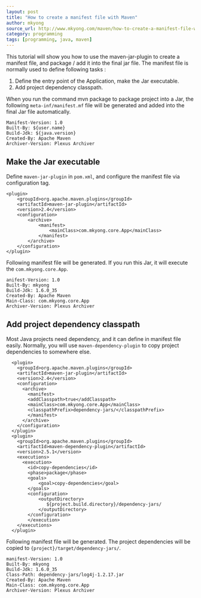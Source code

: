 ```yaml
---
layout: post
title: "How to create a manifest file with Maven"
author: mkyong
source_url: http://www.mkyong.com/maven/how-to-create-a-manifest-file-with-maven/
category: programming
tags: [programming, java, maven]
---
```


This tutorial will show you how to use the maven-jar-plugin to create a manifest file, and package / add it into the final jar file. The manifest file is normally used to define following tasks :

1. Define the entry point of the Application, make the Jar executable.
2. Add project dependency classpath.

When you run the command mvn package to package project into a Jar, the following `meta-inf/manifest.mf` file will be generated and added into the final Jar file automatically.

	Manifest-Version: 1.0
	Built-By: ${user.name}
	Build-Jdk: ${java.version}
	Created-By: Apache Maven
	Archiver-Version: Plexus Archiver


## Make the Jar executable

Define `maven-jar-plugin` in `pom.xml`, and configure the manifest file via configuration tag.

	<plugin>
		<groupId>org.apache.maven.plugins</groupId>
		<artifactId>maven-jar-plugin</artifactId>
		<version>2.4</version>
		<configuration>
			<archive>
				<manifest>
					<mainClass>com.mkyong.core.App</mainClass>
				</manifest>
			</archive>
		</configuration>
	</plugin>

Following manifest file will be generated. If you run this Jar, it will execute the `com.mkyong.core.App`.

	anifest-Version: 1.0
	Built-By: mkyong
	Build-Jdk: 1.6.0_35
	Created-By: Apache Maven
	Main-Class: com.mkyong.core.App
	Archiver-Version: Plexus Archiver

## Add project dependency classpath

Most Java projects need dependency, and it can define in manifest file easily. Normally, you will use `maven-dependency-plugin` to copy project dependencies to somewhere else.

	  <plugin>
		<groupId>org.apache.maven.plugins</groupId>
		<artifactId>maven-jar-plugin</artifactId>
		<version>2.4</version>
		<configuration>
		  <archive>
		    <manifest>
			<addClasspath>true</addClasspath>
			<mainClass>com.mkyong.core.App</mainClass>
			<classpathPrefix>dependency-jars/</classpathPrefix>
		    </manifest>
		  </archive>
		</configuration>
	  </plugin>
	  <plugin>
		<groupId>org.apache.maven.plugins</groupId>
		<artifactId>maven-dependency-plugin</artifactId>
		<version>2.5.1</version>
		<executions>
		  <execution>
			<id>copy-dependencies</id>
			<phase>package</phase>
			<goals>
			    <goal>copy-dependencies</goal>
			</goals>
			<configuration>
			    <outputDirectory>
	               ${project.build.directory}/dependency-jars/
	            </outputDirectory>
			</configuration>
		    </execution>
		</executions>
	  </plugin>
 

Following manifest file will be generated. The project dependencies will be copied to `{project}/target/dependency-jars/`.

	manifest-Version: 1.0
	Built-By: mkyong
	Build-Jdk: 1.6.0_35
	Class-Path: dependency-jars/log4j-1.2.17.jar
	Created-By: Apache Maven
	Main-Class: com.mkyong.core.App
	Archiver-Version: Plexus Archiver

